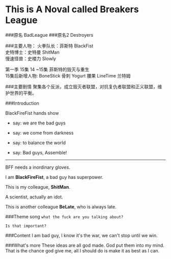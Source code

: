 This is A Noval called Breakers League
================
###原名 BadLeague
###原名2 Destroyers

###主要人物：
火拳队长：菲斯特 BlackFist    
史特博士：史特曼 ShitMan  
慢速怪兽：史楼力 Slowly  

第一季 15集
14 ~15集 菲斯特的毁灭与重生  
15集后新增人物:
BoneStick 骨刺
Yogurt 腰果
LineTime 兰特姆

###主要剧情
聚集各个反派，成立毁灭者联盟，对抗复仇者联盟和正义联盟，维护世界的平衡。


###Introduction

BlackFireFist hands show
+ say: we are the bad guys
+ say: we come from darkness

+ say: to balance the world
+ say: Bad guys, Assemble!

***

BFF needs a inordinary gloves.

I am **BlackFireFist**, a bad guy has superpower.

This is my colleague, **ShitMan**.

A scientist, actually an idot.

This is another colleague **BeLate**, who is always late.


###Theme song
`what the fuck are you talking about?`

`Is that important?`  


###Content
I am bad guy, I know it's the war, we can't stop until we win.

###What's more
These ideas are all god made. God put them into my mind.
That is the chance god give me, all I should do is make it as best as I can. 
